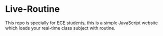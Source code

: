 # Live-Routine
This repo is specially for ECE students, this is a simple JavaScript website which loads your real-time class subject with routine.
